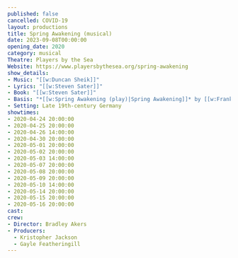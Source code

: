 ```yaml
---
published: false
cancelled: COVID-19
layout: productions
title: Spring Awakening (musical)
date: 2023-09-08T00:00:00
opening_date: 2020
category: musical
Theatre: Players by the Sea
Website: https://www.playersbythesea.org/spring-awakening
show_details:
- Music: "[[w:Duncan Sheik]]"
- Lyrics: "[[w:Steven Sater]]"
- Book: "[[w:Steven Sater]]"
- Basis: "*[[w:Spring Awakening (play)|Spring Awakening]]* by [[w:Frank Wedekind]]"
- Setting: Late 19th-century Germany
showtimes:
- 2020-04-24 20:00:00
- 2020-04-25 20:00:00
- 2020-04-26 14:00:00
- 2020-04-30 20:00:00
- 2020-05-01 20:00:00
- 2020-05-02 20:00:00
- 2020-05-03 14:00:00
- 2020-05-07 20:00:00
- 2020-05-08 20:00:00
- 2020-05-09 20:00:00
- 2020-05-10 14:00:00
- 2020-05-14 20:00:00
- 2020-05-15 20:00:00
- 2020-05-16 20:00:00
cast:
crew:
- Director: Bradley Akers
- Producers:
  - Kristopher Jackson
  - Gayle Featheringill
---
```

